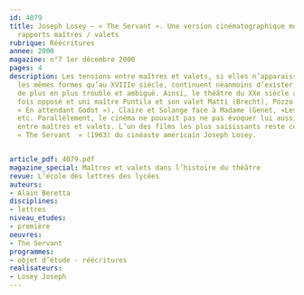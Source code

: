 ```yaml
---
id: 4079
title: Joseph Losey – « The Servant ». Une version cinématographique moderne des
  rapports maîtres / valets
rubrique: Réécritures
annee: 2000
magazine: n°7 1er décembre 2000
pages: 4
description: Les tensions entre maîtres et valets, si elles n’apparaissent plus sous
  les mêmes formes qu’au XVIIIe siècle, continuent néanmoins d’exister, mais de manière
  de plus en plus trouble et ambiguë. Ainsi, le théâtre du XXe siècle a tout à la
  fois opposé et uni maître Puntila et son valet Matti (Brecht), Pozzo et Lucky (Beckett,
  « En attendant Godot »), Claire et Solange face à Madame (Genet, «Les Bonnes »),
  etc. Parallèlement, le cinéma ne pouvait pas ne pas évoquer lui aussi les rapports
  entre maîtres et valets. L’un des films les plus saisissants reste certainement
  « The Servant  » (1963) du cinéaste américain Joseph Losey.


article_pdf: 4079.pdf
magazine_special: Maîtres et valets dans l’histoire du théâtre
revue: L’école des lettres des lycées
auteurs:
- Alain Beretta
disciplines:
- lettres
niveau_etudes:
- première
oeuvres:
- The Servant
programmes:
- objet d’étude - réécritures
realisateurs:
- Losey Joseph
---
```

